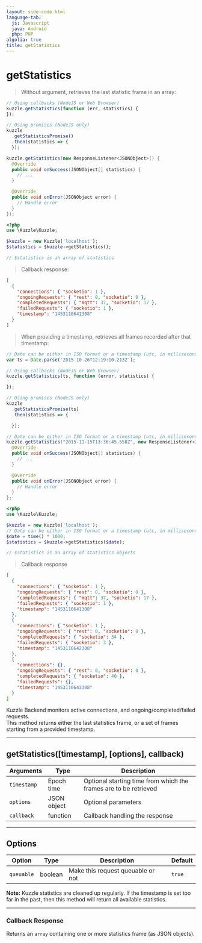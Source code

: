 ```yaml
---
layout: side-code.html
language-tab:
  js: Javascript
  java: Android
  php: PHP
algolia: true
title: getStatistics
---
```


# getStatistics

> Without argument, retrieves the last statistic frame in an array:

```js
// Using callbacks (NodeJS or Web Browser)
kuzzle.getStatistics(function (err, statistics) {
});

// Using promises (NodeJS only)
kuzzle
  .getStatisticsPromise()
  .then(statistics => {
  });
```

```java
kuzzle.getStatistics(new ResponseListener<JSONObject>() {
  @Override
  public void onSuccess(JSONObject[] statistics) {
    // ...
  }

  @Override
  public void onError(JSONObject error) {
    // Handle error
  }
});
```

```php
<?php
use \Kuzzle\Kuzzle;

$kuzzle = new Kuzzle('localhost');
$statistics = $kuzzle->getStatistics();

// $statistics is an array of statistics
```

> Callback response:

```json
[
  {
    "connections": { "socketio": 1 },
    "ongoingRequests": { "rest": 0, "socketio": 0 },
    "completedRequests": { "mqtt": 37, "socketio": 17 },
    "failedRequests": { "socketio": 1 },
    "timestamp": "1453110641308"
  }
]
```

> When providing a timestamp, retrieves all frames recorded after that timestamp:

```js
// Date can be either in ISO format or a timestamp (utc, in milliseconds)
var ts = Date.parse('2015-10-26T12:19:10.213Z');

// Using callbacks (NodeJS or Web Browser)
kuzzle.getStatistics(ts, function (error, statistics) {

});

// Using promises (NodeJS only)
kuzzle
  .getStatisticsPromise(ts)
  .then(statistics => {

  });
```

```java
// Date can be either in ISO format or a timestamp (utc, in milliseconds)
kuzzle.getStatistics("2015-11-15T13:36:45.558Z", new ResponseListener<JSONObject[]>() {
  @Override
  public void onSuccess(JSONObject[] statistics) {
    // ...
  }

  @Override
  public void onError(JSONObject error) {
    // Handle error
  }
};
```

```php
<?php
use \Kuzzle\Kuzzle;

$kuzzle = new Kuzzle('localhost');
// Date can be either in ISO format or a timestamp (utc, in milliseconds)
$date = time() * 1000;
$statistics = $kuzzle->getStatistics($date);

// $statistics is an array of statistics objects
```

> Callback response

```json
[
  {
    "connections": { "socketio": 1 },
    "ongoingRequests": { "rest": 0, "socketio": 0 },
    "completedRequests": { "mqtt": 37, "socketio": 17 },
    "failedRequests": { "socketio": 1 },
    "timestamp": "1453110641308"
  },
  {
    "connections": { "socketio": 1 },
    "ongoingRequests": { "rest": 0, "socketio": 0 },
    "completedRequests": { "socketio": 34 },
    "failedRequests": { "socketio": 3 },
    "timestamp": "1453110642308"
  },
  {
    "connections": {},
    "ongoingRequests": { "rest": 0, "socketio": 0 },
    "completedRequests": { "socketio": 40 },
    "failedRequests": {},
    "timestamp": "1453110643308"
  }
]
```

Kuzzle Backend monitors active connections, and ongoing/completed/failed requests.  
This method returns either the last statistics frame, or a set of frames starting from a provided timestamp.

---

## getStatistics([timestamp], [options], callback)

| Arguments | Type | Description |
|---------------|---------|----------------------------------------|
| ``timestamp`` | Epoch time | Optional starting time from which the frames are to be retrieved |
| ``options`` | JSON object | Optional parameters |
| ``callback`` | function | Callback handling the response |

---

## Options

| Option | Type | Description | Default |
|---------------|---------|----------------------------------------|---------|
| ``queuable`` | boolean | Make this request queuable or not  | ``true`` |

**Note:** Kuzzle statistics are cleaned up regularly. If the timestamp is set too far in the past, then this method will return all available statistics.

---

### Callback Response

Returns an `array` containing one or more statistics frame (as JSON objects).
